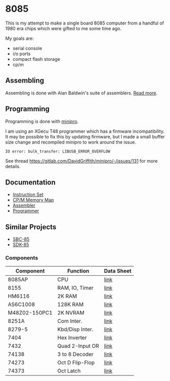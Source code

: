 # 8085

This is my attempt to make a single board 8085 computer from a handful of 1980
era chips which were gifted to me some time ago.

My goals are:
* serial console
* i/o ports
* compact flash storage
* cp/m

## Assembling

Assembling is done with Alan Baldwin's suite of assemblers.  [Read more](https://shop-pdp.net/ashtml/asxget.php).

## Programming

Programming is done with [minipro](https://gitlab.com/DavidGriffith/minipro).

I am using an XGecu T48 programmer which has a firmware incompatibility.  It
may be possible to fix this by updating firmware, but I made a small buffer
size change and recompiled minipro to work around the issue.

```
IO error: bulk_transfer: LIBUSB_ERROR_OVERFLOW
```

See thread https://gitlab.com/DavidGriffith/minipro/-/issues/131 for more details.

## Documentation

* [Instruction Set](https://github.com/querry43/8085/blob/main/software/assembler/instructions.txt)
* [CP/M Memory Map](https://obsolescence.wixsite.com/obsolescence/cpm-internals)
* [Assembler](https://shop-pdp.net/ashtml/asxget.php)
* [Programmer](https://gitlab.com/DavidGriffith/minipro)

## Similar Projects

* [SBC-85](https://bitsofthegoldenage.org/)
* [SDK-85](https://github.com/BitsOfTheGoldenAge/SDK-85)

### Components

| Component     | Function        | Data Sheet |
|---------------|-----------------|------------|
| 8085AP        | CPU             | [link](https://github.com/querry43/8085/blob/main/documentation/components/intel-8085-datasheet.pdf) |
| 8155          | RAM, IO, Timer  | [link](https://github.com/querry43/8085/blob/main/documentation/components/intel-8155-datasheet.pdf) |
| HM6116        | 2K RAM          | [link](https://github.com/querry43/8085/blob/main/documentation/components/HM6116-MHS-datasheet.pdf) |
| AS6C1008      | 128K RAM        | [link](https://github.com/querry43/8085/blob/main/documentation/components/AS6C1008feb2007.pdf) |
| M48Z02-150PC1 | 2K NVRAM        | [link](https://github.com/querry43/8085/blob/main/documentation/components/m48z02.pdf) |
| 8251A         | Com Inter.      | [link](https://github.com/querry43/8085/blob/main/documentation/components/intel-8251-datasheet.pdf) |
| 8279-5        | Kbd/Disp Inter. | [link](https://github.com/querry43/8085/blob/main/documentation/components/intel-8279-5-datasheet.pdf) |
| 7404          | Hex Inverter    | [link](https://github.com/querry43/8085/blob/main/documentation/components/sn74ls04.pdf) |
| 7432          | Quad 2-Input OR | [link](https://github.com/querry43/8085/blob/main/documentation/components/sn74ls32.pdf) |
| 74138         | 3 to 8 Decoder  | [link](https://github.com/querry43/8085/blob/main/documentation/components/74138-datasheet.pdf) |
| 74273         | Oct D Flip-Flop | [link](https://github.com/querry43/8085/blob/main/documentation/components/sn54ls273-sp.pdf) |
| 74373         | Oct Latch       | [link](https://github.com/querry43/8085/blob/main/documentation/components/74373-datasheet.pdf) |
